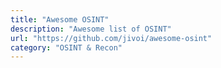 ```yaml
---
title: "Awesome OSINT"
description: "Awesome list of OSINT"
url: "https://github.com/jivoi/awesome-osint"
category: "OSINT & Recon"
---
```

